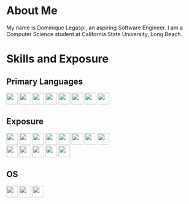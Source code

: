 # About Me
My name is Dominique Legaspi, an aspiring Software Engineer. I am a Computer Science student at California State University, Long Beach.

# Skills and Exposure
## Primary Languages
<div style="flex">
  <img src="https://cdn.jsdelivr.net/gh/devicons/devicon@latest/icons/python/python-original.svg" width="30" height="30" />
  <img src="https://cdn.jsdelivr.net/gh/devicons/devicon@latest/icons/cplusplus/cplusplus-original.svg" width="30" height="30" />
  <img src="https://cdn.jsdelivr.net/gh/devicons/devicon@latest/icons/javascript/javascript-original.svg" width="30" height="30" />
  <img src="https://cdn.jsdelivr.net/gh/devicons/devicon@latest/icons/html5/html5-original.svg" width="30" height="30" />
  <img src="https://cdn.jsdelivr.net/gh/devicons/devicon@latest/icons/css3/css3-original.svg" width="30" height="30" />
  <img src="https://cdn.jsdelivr.net/gh/devicons/devicon@latest/icons/react/react-original.svg" width="30" height="30" />
  <img src="https://cdn.jsdelivr.net/gh/devicons/devicon@latest/icons/nextjs/nextjs-original.svg" width="30" height="30" />
  <img src="https://cdn.jsdelivr.net/gh/devicons/devicon@latest/icons/tailwindcss/tailwindcss-original.svg" width="30" height="30" />
</div>

## Exposure
<div style="flex">
  <img src="https://cdn.jsdelivr.net/gh/devicons/devicon@latest/icons/kotlin/kotlin-original.svg" width="30" height="30"/>
  <img src="https://cdn.jsdelivr.net/gh/devicons/devicon@latest/icons/jetpackcompose/jetpackcompose-original.svg" width="30" height="30"/>
  <img src="https://cdn.jsdelivr.net/gh/devicons/devicon@latest/icons/flutter/flutter-original.svg" width="30" height="30" />
  <img src="https://cdn.jsdelivr.net/gh/devicons/devicon@latest/icons/dart/dart-original.svg" width="30" height="30" />
  <img src="https://cdn.jsdelivr.net/gh/devicons/devicon@latest/icons/git/git-original.svg" width="30" height="30" />
  <img src="https://cdn.jsdelivr.net/gh/devicons/devicon@latest/icons/framermotion/framermotion-original.svg" width="30" height="30" />
  <img src="https://cdn.jsdelivr.net/gh/devicons/devicon@latest/icons/mongodb/mongodb-original.svg" width="30" height="30" />
  <img src="https://cdn.jsdelivr.net/gh/devicons/devicon@latest/icons/sqldeveloper/sqldeveloper-original.svg" width="30" height="30" />
</div>

<div style="flex">
  <img src="https://cdn.jsdelivr.net/gh/devicons/devicon@latest/icons/vscode/vscode-original.svg" width="30" height="30" />
  <img src="https://cdn.jsdelivr.net/gh/devicons/devicon@latest/icons/jetbrains/jetbrains-original.svg" width="30" height="30" />
  <img src="https://cdn.jsdelivr.net/gh/devicons/devicon@latest/icons/github/github-original.svg" width="30" height="30" />
  <img src="https://cdn.jsdelivr.net/gh/devicons/devicon@latest/icons/androidstudio/androidstudio-original.svg" width="30" height="30" />
  <img src="https://cdn.jsdelivr.net/gh/devicons/devicon@latest/icons/powershell/powershell-original.svg" width="30" height="30" />
</div>

## OS
<div style="flex">
  <img src="https://cdn.jsdelivr.net/gh/devicons/devicon@latest/icons/windows11/windows11-original.svg" width="30" height="30"/>
  <img src="https://cdn.jsdelivr.net/gh/devicons/devicon@latest/icons/apple/apple-original.svg" width="30" height="30" />
  <img src="https://cdn.jsdelivr.net/gh/devicons/devicon@latest/icons/linux/linux-original.svg" width="30" height="30" />
</div>

